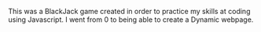 This was a BlackJack game created in order to practice my skills at coding using Javascript.
I went from 0 to being able to create a Dynamic webpage. 
